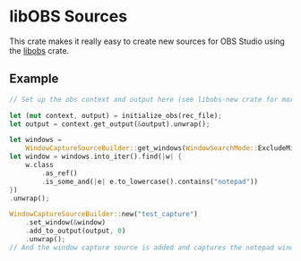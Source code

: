 # libOBS Sources
This crate makes it really easy to create new sources for OBS Studio using the [libobs](https://crates.io/crates/libobs-new) crate.

## Example
```rust
// Set up the obs context and output here (see libobs-new crate for more info)

let (mut context, output) = initialize_obs(rec_file);
let output = context.get_output(&output).unwrap();

let windows =
    WindowCaptureSourceBuilder::get_windows(WindowSearchMode::ExcludeMinimized).unwrap();
let window = windows.into_iter().find(|w| {
    w.class
        .as_ref()
        .is_some_and(|e| e.to_lowercase().contains("notepad"))
})
.unwrap();

WindowCaptureSourceBuilder::new("test_capture")
    .set_window(&window)
    .add_to_output(output, 0)
    .unwrap();
// And the window capture source is added and captures the notepad window!
```